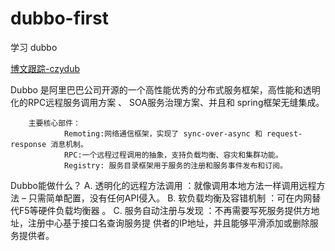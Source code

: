 # dubbo-first
学习 dubbo

[博文跟踪-czydub](http://blog.csdn.net/javawebrookie/article/details/66478685 "悬停显示")


Dubbo 是阿里巴巴公司开源的一个高性能优秀的分布式服务框架，高性能和透明化的RPC远程服务调用方案 、 SOA服务治理方案、并且和 spring框架无缝集成。

        主要核心部件：
                Remoting:网络通信框架，实现了 sync-over-async 和 request-response 消息机制。
                RPC:一个远程过程调用的抽象，支持负载均衡、容灾和集群功能。
                Registry: 服务目录框架用于服务的注册和服务事件发布和订阅。


Dubbo能做什么？
A. 透明化的远程方法调用 ：就像调用本地方法一样调用远程方法 – 只需简单配置，没有任何API侵入。
B. 软负载均衡及容错机制 ：可在内网替代F5等硬件负载均衡器 。
C. 服务自动注册与发现 ：不再需要写死服务提供方地址，注册中心基于接口名查询服务提 供者的IP地址，并且能够平滑添加或删除服务提供者。
